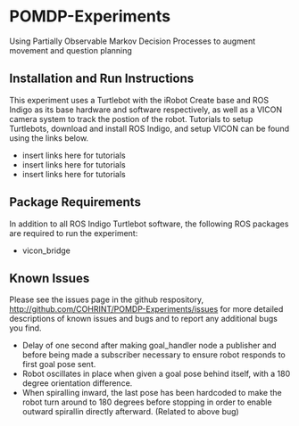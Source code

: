 # POMDP-Experiments
Using Partially Observable Markov Decision Processes to augment movement and question planning

## Installation and Run Instructions
This experiment uses a Turtlebot with the iRobot Create base and ROS Indigo as its base hardware and software respectively, as well as a VICON camera system to track the postion of the robot. Tutorials to setup Turtlebots, download and install ROS Indigo, and setup VICON can be found using the links below.

- insert links here for tutorials
- insert links here for tutorials
- insert links here for tutorials

## Package Requirements

In addition to all ROS Indigo Turtlebot software, the following ROS packages are required to run the experiment:
- vicon_bridge

## Known Issues
Please see the issues page in the github respository, http://github.com/COHRINT/POMDP-Experiments/issues for more detailed descriptions of known issues and bugs and to report any additional bugs you find.

- Delay of one second after making goal_handler node a publisher and before being made a subscriber necessary to ensure robot responds to first goal pose sent.
- Robot oscillates in place when given a goal pose behind itself, with a 180 degree orientation difference.
- When spiralling inward, the last pose has been hardcoded to make the robot turn around to 180 degrees before stopping in order to enable outward spirallin directly afterward. (Related to above bug)
